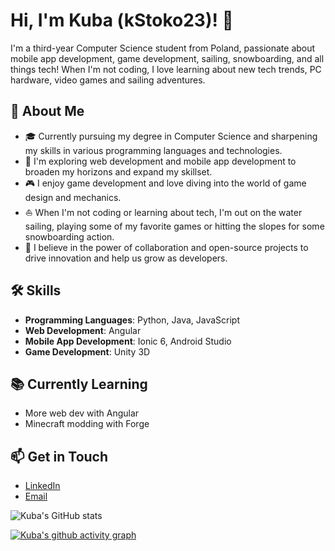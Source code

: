 # Hi, I'm Kuba (kStoko23)! 👋

<!--![Banner image showcasing Kuba's passion for coding, sailing, and snowboarding](https://example.com/path-to-banner-image/banner.jpg)-->

I'm a third-year Computer Science student from Poland, passionate about mobile app development, game development, sailing, snowboarding, and all things tech! When I'm not coding, I love learning about new tech trends, PC hardware, video games and sailing adventures.

## 🚀 About Me

- 🎓 Currently pursuing my degree in Computer Science and sharpening my skills in various programming languages and technologies.
- 🌱 I'm exploring web development and mobile app development to broaden my horizons and expand my skillset.
- 🎮 I enjoy game development and love diving into the world of game design and mechanics.
- ⛵️ When I'm not coding or learning about tech, I'm out on the water sailing, playing some of my favorite games or hitting the slopes for some snowboarding action.
- 💬 I believe in the power of collaboration and open-source projects to drive innovation and help us grow as developers.

## 🛠 Skills

- **Programming Languages**: Python, Java, JavaScript
- **Web Development**: Angular
- **Mobile App Development**: Ionic 6, Android Studio
- **Game Development**: Unity 3D

## 📚 Currently Learning

- More web dev with Angular
- Minecraft modding with Forge

## 📫 Get in Touch

- [LinkedIn](https://www.linkedin.com/in/jakub-stokowski-763baa232/)
- [Email](j.stokowskii23@gmail.com)

![Kuba's GitHub stats](https://github-readme-stats.vercel.app/api?username=kStoko23&show_icons=true&theme=github_dark)


[![Kuba's github activity graph](https://github-readme-activity-graph.vercel.app/graph?username=kStoko23&theme=github-compact)](https://github.com/kStoko23/github-readme-activity-graph)
